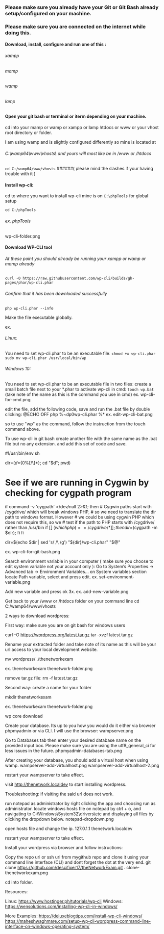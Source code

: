 ### Please make sure you already have your Git or Git Bash already setup/configured on your machine.
### Please make sure you are connected on the internet while doing this.

#### Download, install, configure and run one of this :
###### xampp
###### mamp
###### wamp
###### lamp

#### Open your git bash or terminal or iterm depending on your machine.
cd into your mamp or wamp or xampp or lamp htdocs or www or your vhost root directory or folder.

I am using wamp and is slightly configured differently so mine is located at 
###### C:\wamp64\www\vhosts\ and yours will most like be in /www or /htdocs

```cd C:/wamp64/www/vhosts``` ######( please mind the slashes if your having trouble with it )


#### Install wp-cli:

cd to where you want to install wp-cli
mine is on `C:\phpTools` for global setup

```cd C:/phpTools```

###### ex. phpTools
wp-cli-folder.png


#### Download WP-CLI tool

###### At these point you should already be running your xampp or wamp or mamp already
```curl -O https://raw.githubusercontent.com/wp-cli/builds/gh-pages/phar/wp-cli.phar```
###### Confirm that it has been downloaded successfully
```php wp-cli.phar --info```


Make the file executable globally.

ex.
###### Linux:
You need to set wp-cli.phar to be an executable file:
```chmod +x wp-cli.phar```
```sudo mv wp-cli.phar /usr/local/bin/wp```

###### Windows 10:
You need to set wp-cli.phar to be an executable file in two files:
create a small batch file next to your *.phar to activate wp-cli in cmd:
`touch wp.bat` (take note of the name as this is the command you use in cmd)
ex.
wp-cli-for-cmd.png


edit the file, add the following code, save and run the .bat file by double clicking:
@ECHO OFF
php %~dp0wp-cli.phar %*
ex.
edit-wp-cli-bat.png

so to use "wp" as the command, follow the instruction from the touch command above.

To use wp-cli in git bash create another file with the same name as the .bat file but no any extension.
and add this set of code and save.

#!/usr/bin/env sh

dir=$(d=${0%[/\\]*}; cd "$d"; pwd)

# See if we are running in Cygwin by checking for cygpath program
if command -v 'cygpath' >/dev/null 2>&1; then
    # Cygwin paths start with /cygdrive/ which will break windows PHP,
    # so we need to translate the dir path to windows format. However
    # we could be using cygwin PHP which does not require this, so we
    # test if the path to PHP starts with /cygdrive/ rather than /usr/bin
    if [[ $(which php) == /cygdrive/* ]]; then
        dir=$(cygpath -m $dir);
    fi
fi

dir=$(echo $dir | sed 's/ /\ /g')
"${dir}/wp-cli.phar" "$@"

ex.
wp-cli-for-git-bash.png

Search environment variable in your computer ( make sure you choose to edit system variable not your account only ):
Go to System’s Properties -> Advanced tab -> Environment Variables... 
on System variables section locate Path variable, select and press edit.
ex.
set-environment-variable.png

Add new variable and press ok 3x.
ex.
add-new-variable.png

Get back to your /www or /htdocs folder on your command line
cd C:/wamp64/www/vhosts

2 ways to download wordpress:

First way:
make sure you are on git bash for windows users

curl -O https://wordpress.org/latest.tar.gz
tar -xvzf latest.tar.gz

Rename your extracted folder and take note of its name as this will be your url access to your local
development website.

mv wordpress/ ./thenetworkexam

ex. thenetworkexam
thenetwork-folder.png

remove tar.gz file:
rm -f latest.tar.gz

Second way: 
create a name for your folder

mkdir thenetworkexam

ex. thenetworkexam
thenetwork-folder.png

wp core download

Create your database. Its up to you how you would do it either via browser phpmyadmin or via CLI.
I will use the browser:
wampserver.png

Go to Databases tab then enter your desired database name on the provided input box.
Please make sure you are using the utf8_general_ci for less issues in the future.
phpmyadmin-databases-tab.png

After creating your database, you should add a virtual host when using wamp.
wampserver-add-virtualhost.png
wampserver-add-virtualhost-2.png

restart your wampserver to take effect.

visit http://thenetwork.localdev to start installing wordpress.

Troubleshooting:
if visiting the said url does not work.

run notepad as administrator by right clicking the app and choosing run as administrator.
locate windows hosts file on notepad by ctrl + o, and navigating to C:\Windows\System32\drivers\etc and displaying
all files by clicking the dropdown below.
notepad-dropdown.png

open hosts file and change the ip.
127.0.1.1 	thenetwork.localdev

restart your wampserver to take effect.


Install your wordpress via browser and follow instructions:

Copy the repo url or ssh url from mygithub repo and clone it using your command line interface (CLI) 
and dont forget the dot at the very end.
git clone https://github.com/descifixer17/theNetworkExam.git .
clone-thenetworkexam.png

cd into folder.


Resources:

Linux:
https://www.hostinger.ph/tutorials/wp-cli
Windows:
https://wensolutions.com/installing-wp-cli-in-windows/

More Examples:
https://deluxeblogtips.com/install-wp-cli-windows/
https://maheshwaghmare.com/setup-wp-cli-wordpress-command-line-interface-on-windows-operating-system/



